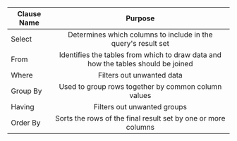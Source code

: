 |Clause Name |Purpose                                                                               |
|------------|:------------------------------------------------------------------------------------:|
|Select      |Determines which columns to include in the query's result set                         |
|From        |Identifies the tables from which to draw data and how the tables should be joined     |
|Where       |Filters out unwanted data                                                             |
|Group By    |Used to group rows together by common column values                                   |
|Having      |Filters out unwanted groups                                                           |
|Order By    |Sorts the rows of the final result set by one or more columns                         |



